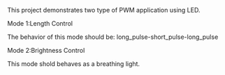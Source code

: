 This project demonstrates two type of PWM application using LED.

Mode 1:Length Control

The behavior of this mode should be: long_pulse-short_pulse-long_pulse

Mode 2:Brightness Control

This mode shold behaves as a breathing light.